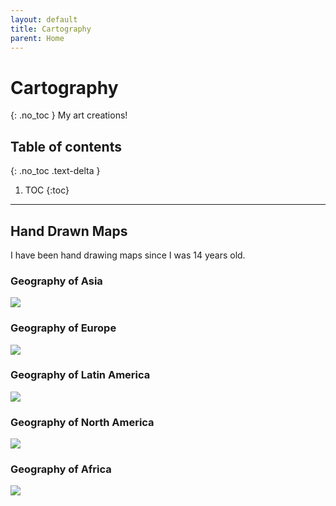 ```yaml
---
layout: default
title: Cartography
parent: Home
---
```


# Cartography
{: .no_toc }
My art creations!

## Table of contents
{: .no_toc .text-delta }

1. TOC
{:toc}

---
## Hand Drawn Maps
 I have been hand drawing maps since I was 14 years old.

### Geography of Asia
<img src="{{site.baseurl}}/img/asia_eam.jpg"/>

### Geography of Europe
<img src="{{site.baseurl}}/img/europe_eam.jpg"/>

### Geography of Latin America
<img src="{{site.baseurl}}/img/lamerica.jpg"/>

### Geography of North America
<img src="{{site.baseurl}}/img/namerica_eam.jpg"/>

### Geography of Africa
<img src="{{site.baseurl}}/img/africa1_eam.jpg"/>

